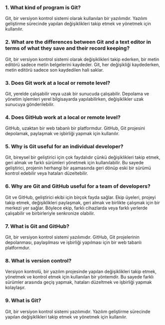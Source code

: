 ### 1.  What kind of program is Git?

Git, bir versiyon kontrol sistemi olarak kullanılan bir yazılımdır. Yazılım geliştirme sürecinde yapılan değişiklikleri takip etmek ve yönetmek için kullanılır.
    
### 2.  What are the differences between Git and a text editor in terms of what they save and their record keeping?

Git, bir versiyon kontrol sistemi olarak değişiklikleri takip ederken, bir metin editörü sadece metin belgelerini kaydeder. Git, her değişikliği kaydederken, metin editörü sadece son kaydedilen hali saklar.
    
### 3.  Does Git work at a local or remote level?

Git, yerelde çalışabilir veya uzak bir sunucuda çalışabilir. Depolama ve yönetim işlemleri yerel bilgisayarda yapılabilirken, değişiklikler uzak sunucuya gönderilebilir.
    
### 4.  Does GitHub work at a local or remote level?

GitHub, uzaktan bir web tabanlı bir platformdur. GitHub, Git projesini depolamak, paylaşmak ve işbirliği yapmak için kullanılır.
    
### 5.  Why is Git useful for an individual developer?

Git, bireysel bir geliştirici için çok faydalıdır çünkü değişiklikleri takip etmek, geri almak ve farklı sürümleri yönetmek için kullanılabilir. Bu sayede geliştirici, projenin herhangi bir aşamasında geri dönüp eski bir sürümü kontrol edebilir veya hataları düzeltebilir.
    
### 6.  Why are Git and GitHub useful for a team of developers?

Git ve GitHub, geliştirici ekibi için birçok fayda sağlar. Ekip üyeleri, projeyi takip etmek, değişiklikleri paylaşmak, geri almak ve birlikte çalışmak için bir merkezi yer sağlar. Böylece ekip, farklı cihazlarda veya farklı yerlerde çalışabilir ve birbirleriyle senkronize olabilir.
    
### 7.  What is Git and GitHub?

Git, bir versiyon kontrol sistemi yazılımıdır. GitHub, Git projelerinin depolanması, paylaşılması ve işbirliği yapılması için bir web tabanlı platformdur.
    
### 8.  What is version control?

Versiyon kontrolü, bir yazılım projesinde yapılan değişiklikleri takip etmek, yönetmek ve kontrol etmek için kullanılan bir yöntemdir. Bu sayede farklı sürümler arasında geçiş yapmak, hataları düzeltmek ve işbirliği yapmak kolaylaşır.
    
### 9.  What is Git?

Git, bir versiyon kontrol sistemi yazılımıdır. Yazılım geliştirme sürecinde yapılan değişiklikleri takip etmek ve yönetmek için kullanılır.
